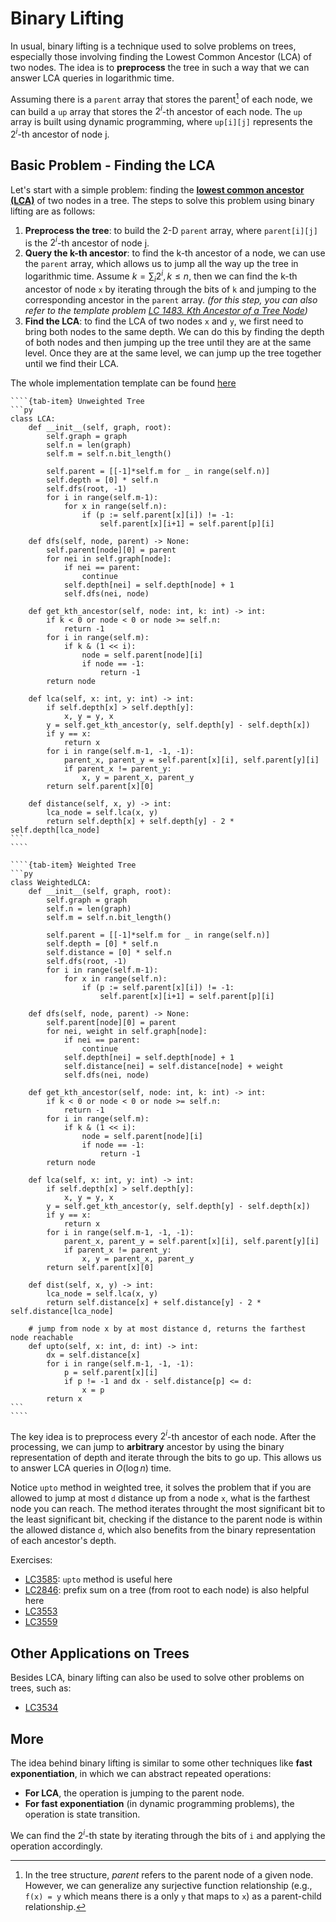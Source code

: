 # Binary Lifting

In usual, binary lifting is a technique used to solve problems on trees, especially those involving finding the Lowest Common Ancestor (LCA) of two nodes. The idea is to **preprocess** the tree in such a way that we can answer LCA queries in logarithmic time.

Assuming there is a `parent` array that stores the parent[^1] of each node, we can build a `up` array that stores the $2^i$-th ancestor of each node. The `up` array is built using dynamic programming, where `up[i][j]` represents the $2^i$-th ancestor of node j.

[^1]: In the tree structure, *parent* refers to the parent node of a given node. However, we can generalize any surjective function relationship (e.g., `f(x) = y` which means there is a only `y` that maps to `x`) as a parent-child relationship. 

## Basic Problem - Finding the LCA

Let's start with a simple problem: finding the [**lowest common ancestor (LCA)**](https://en.wikipedia.org/wiki/Lowest_common_ancestor) of two nodes in a tree. The steps to solve this problem using binary lifting are as follows:

1. **Preprocess the tree**: to build the 2-D `parent` array, where `parent[i][j]` is the $2^i$-th ancestor of node j.
2. **Query the k-th ancestor**: to find the k-th ancestor of a node, we can use the `parent` array, which allows us to jump all the way up the tree in logarithmic time. Assume $k = \sum_{i} {2^i}, k \leq n$, then we can find the k-th ancestor of node `x` by iterating through the bits of `k` and jumping to the corresponding ancestor in the `parent` array.  *(for this step, you can also refer to the template problem [LC 1483. Kth Ancestor of a Tree Node](https://leetcode.com/problems/kth-ancestor-of-a-tree-node/))*
3. **Find the LCA**: to find the LCA of two nodes `x` and `y`, we first need to bring both nodes to the same depth. We can do this by finding the depth of both nodes and then jumping up the tree until they are at the same level. Once they are at the same level, we can jump up the tree together until we find their LCA.

The whole implementation template can be found [here](https://github.com/li-xin-yi/lctemplates/blob/main/lctemplates/LCA.py)

`````{tab-set}
````{tab-item} Unweighted Tree
```py
class LCA:
    def __init__(self, graph, root):
        self.graph = graph
        self.n = len(graph)
        self.m = self.n.bit_length()
        
        self.parent = [[-1]*self.m for _ in range(self.n)]
        self.depth = [0] * self.n
        self.dfs(root, -1)
        for i in range(self.m-1):
            for x in range(self.n):
                if (p := self.parent[x][i]) != -1:
                    self.parent[x][i+1] = self.parent[p][i]

    def dfs(self, node, parent) -> None:
        self.parent[node][0] = parent
        for nei in self.graph[node]:
            if nei == parent:
                continue
            self.depth[nei] = self.depth[node] + 1
            self.dfs(nei, node)
    
    def get_kth_ancestor(self, node: int, k: int) -> int:
        if k < 0 or node < 0 or node >= self.n:
            return -1
        for i in range(self.m):
            if k & (1 << i):
                node = self.parent[node][i]
                if node == -1:
                    return -1
        return node
    
    def lca(self, x: int, y: int) -> int:
        if self.depth[x] > self.depth[y]:
            x, y = y, x
        y = self.get_kth_ancestor(y, self.depth[y] - self.depth[x])
        if y == x:
            return x
        for i in range(self.m-1, -1, -1):
            parent_x, parent_y = self.parent[x][i], self.parent[y][i]
            if parent_x != parent_y:
                x, y = parent_x, parent_y
        return self.parent[x][0]
    
    def distance(self, x, y) -> int:
        lca_node = self.lca(x, y)
        return self.depth[x] + self.depth[y] - 2 * self.depth[lca_node]
```
````

````{tab-item} Weighted Tree
```py
class WeightedLCA:
    def __init__(self, graph, root):
        self.graph = graph
        self.n = len(graph)
        self.m = self.n.bit_length()
        
        self.parent = [[-1]*self.m for _ in range(self.n)]
        self.depth = [0] * self.n
        self.distance = [0] * self.n
        self.dfs(root, -1)
        for i in range(self.m-1):
            for x in range(self.n):
                if (p := self.parent[x][i]) != -1:
                    self.parent[x][i+1] = self.parent[p][i]

    def dfs(self, node, parent) -> None:
        self.parent[node][0] = parent
        for nei, weight in self.graph[node]:
            if nei == parent:
                continue
            self.depth[nei] = self.depth[node] + 1
            self.distance[nei] = self.distance[node] + weight
            self.dfs(nei, node)
    
    def get_kth_ancestor(self, node: int, k: int) -> int:
        if k < 0 or node < 0 or node >= self.n:
            return -1
        for i in range(self.m):
            if k & (1 << i):
                node = self.parent[node][i]
                if node == -1:
                    return -1
        return node
    
    def lca(self, x: int, y: int) -> int:
        if self.depth[x] > self.depth[y]:
            x, y = y, x
        y = self.get_kth_ancestor(y, self.depth[y] - self.depth[x])
        if y == x:
            return x
        for i in range(self.m-1, -1, -1):
            parent_x, parent_y = self.parent[x][i], self.parent[y][i]
            if parent_x != parent_y:
                x, y = parent_x, parent_y
        return self.parent[x][0]
    
    def dist(self, x, y) -> int:
        lca_node = self.lca(x, y)
        return self.distance[x] + self.distance[y] - 2 * self.distance[lca_node]
    
    # jump from node x by at most distance d, returns the farthest node reachable
    def upto(self, x: int, d: int) -> int:
        dx = self.distance[x]
        for i in range(self.m-1, -1, -1):
            p = self.parent[x][i]
            if p != -1 and dx - self.distance[p] <= d:
                x = p
        return x
```
````
`````

The key idea is to preprocess every $2^i$-th ancestor of each node. After the processing, we can jump to **arbitrary** ancestor by using the binary representation of depth and iterate through the bits to go up. This allows us to answer LCA queries in $O(\log n)$ time. 

Notice `upto` method in weighted tree, it solves the problem that if you are allowed to jump at most `d` distance up from a node `x`, what is the farthest node you can reach. The method iterates throught the most significant bit to the least significant bit, checking if the distance to the parent node is within the allowed distance `d`, which also benefits from the binary representation of each ancestor's depth.

Exercises:

- [LC3585](https://leetcode.com/problems/find-weighted-median-node-in-tree/): `upto` method is useful here
- [LC2846](https://leetcode.com/problems/minimum-edge-weight-equilibrium-queries-in-a-tree/description/): prefix sum on a tree (from root to each node) is also helpful here
- [LC3553](https://leetcode.com/problems/minimum-weighted-subgraph-with-the-required-paths-ii/description/)
- [LC3559](https://leetcode.com/problems/number-of-ways-to-assign-edge-weights-ii/description/)

## Other Applications on Trees

Besides LCA, binary lifting can also be used to solve other problems on trees, such as:

- [LC3534](https://leetcode.com/problems/path-existence-queries-in-a-graph-ii/description/)

## More

The idea behind binary lifting is similar to some other techniques like **fast exponentiation**, in which we can abstract repeated operations:

- **For LCA**, the operation is jumping to the parent node.
- **For fast exponentiation** (in dynamic programming problems), the operation is state transition.

We can find the $2^i$-th state by iterating through the bits of `i` and applying the operation accordingly.
